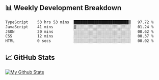 ## 📊 Weekly Development Breakdown
<!--START_SECTION:waka-->

```txt
TypeScript    53 hrs 53 mins  ████████████████████████▒   97.72 %
JavaScript    41 mins         ▒░░░░░░░░░░░░░░░░░░░░░░░░   01.24 %
JSON          20 mins         ░░░░░░░░░░░░░░░░░░░░░░░░░   00.62 %
CSS           12 mins         ░░░░░░░░░░░░░░░░░░░░░░░░░   00.37 %
HTML          0 secs          ░░░░░░░░░░░░░░░░░░░░░░░░░   00.02 %
```

<!--END_SECTION:waka-->

## 📈 GitHub Stats
[![My Github Stats](https://github-readme-stats.vercel.app/api?username=triagung128&show_icons=true&hide=contribs,issues&count_private=true&theme=tokyonight)](https://github.com/triagung128)

<!-- [![Top Langs](https://github-readme-stats.vercel.app/api/top-langs/?username=triagung128&layout=compact)](https://github.com/triagung128) -->
